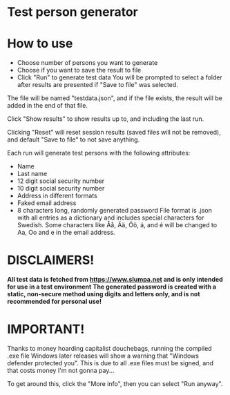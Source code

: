 # Test person generator

# How to use
- Choose number of persons you want to generate
- Choose if you want to save the result to file
- Click "Run" to generate test data
You will be prompted to select a folder after
results are presented if "Save to file" was selected.

The file will be named "testdata.json", and if the file exists,
the result will be added in the end of that file.

Click "Show results" to show results up to, and
including the last run.

Clicking "Reset" will reset session results (saved files will not be removed),
and default "Save to file" to not save anything.


Each run will generate test persons with the following attributes:

- Name
- Last name
- 12 digit social security number
- 10 digit social security number
- Address in different formats
- Faked email address
- 8 characters long, randomly generated password
File format is .json with all entries as a dictionary and includes special characters for Swedish. Some characters like Åå, Ää, Öö, á, and é  will be changed to Aa, Oo and e in the email address.



# DISCLAIMERS!
**All test data is fetched from https://www.slumpa.net and is only intended for use in a test environment**
**The generated password is created with a static, non-secure method using digits and letters only, and is not recommended for personal use!**


# IMPORTANT! 
Thanks to money hoarding capitalist douchebags, running the compiled .exe file  Windows later releases will show a warning that "Windows defender protected you". This is due to all .exe files must be signed, and that costs money I'm not gonna pay... 

To get around this, click the "More info", then you can select "Run anyway". 
